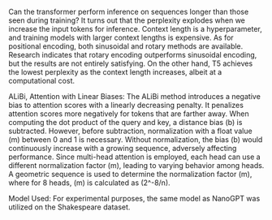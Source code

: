 Can the transformer perform inference on sequences longer than those seen during training? It turns out that the perplexity explodes when we increase the input tokens for inference. Context length is a hyperparameter, and training models with larger context lengths is expensive. As for positional encoding, both sinusoidal and rotary methods are available. Research indicates that rotary encoding outperforms sinusoidal encoding, but the results are not entirely satisfying. On the other hand, T5 achieves the lowest perplexity as the context length increases, albeit at a computational cost.

ALiBi, Attention with Linear Biases:
The ALiBi method introduces a negative bias to attention scores with a linearly decreasing penalty. It penalizes attention scores more negatively for tokens that are farther away. When computing the dot product of the query and key, a distance bias (b) is subtracted. However, before subtraction, normalization with a float value (m) between 0 and 1 is necessary. Without normalization, the bias (b) would continuously increase with a growing sequence, adversely affecting performance. Since multi-head attention is employed, each head can use a different normalization factor (m), leading to varying behavior among heads. A geometric sequence is used to determine the normalization factor (m), where for 8 heads, (m) is calculated as (2^-8/n).

Model Used:
For experimental purposes, the same model as NanoGPT was utilized on the Shakespeare dataset.
